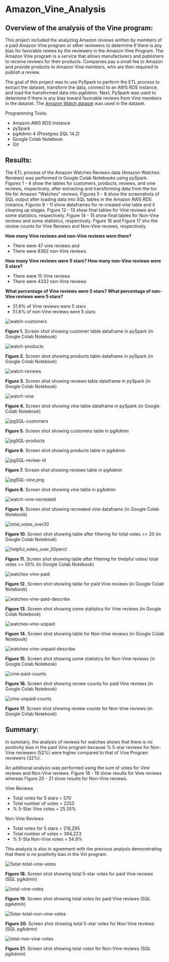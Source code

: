 # Amazon_Vine_Analysis

## Overview of the analysis of the Vine program:

This project included the analyzing Amazon reviews written by members of a paid Amazon Vine program or other reviewers to determine if there is any bias for favorable reiews by the reviewers in the Amazon Vine Program. The Amazon Vine program is a service that allows manufacturers and publishers to receive reviews for their products. Companies pay a small fee to Amazon and provide products to Amazon Vine members, who are then required to publish a review. 

The goal of this project was to use PySpark to perform the ETL process to extract the dataset, transform the data, connect to an AWS RDS instance, and load the transformed data into pgAdmin. Next, PySpark was used to determine if there is any bias toward favorable reviews from Vine members in the dataset. The [Amazon Watch dataset](https://s3.amazonaws.com/amazon-reviews-pds/tsv/amazon_reviews_us_Watches_v1_00.tsv.gz) was used in the dataset. 

Programming Tools:
- Amazon AWS RDS Instance
- pySpark
- pgAdmin 4 (Prostgres SQL 14.2)
- Google Colab Notebook
- Git

## Results:

The ETL process of the Amazon Watches Reviews data (Amazon Watches Reviews) was performed in Google Colab Notebooks using pySpark. Figures 1 - 4 show the tables for customers, products, reviews, and vine reviews, respectively, after extracting and transforming data from the tsv file for Amazon "Watches" reviews. Figures 5 - 8 show the screenshots of SQL output after loading data into SQL tables in the Amazon AWS RDS instance. Figures 9 - 11 show dataframes for re-created vine table and it cleaning up stages. Figure 12 - 13 show final tables for Vine reviews and some statistics, respectively. Figure 14 - 15 show final tables for Non-Vine reviews and some statistics, respectively. Figure 16 and Figure 17 sho the review counts for Vine Reviews and Non-Vine reviews, respectively.  

**How many Vine reviews and non-Vine reviews were there?**
- There were 47 vine reviews and 
- There were 8362 non-Vine reviews

**How many Vine reviews were 5 stars? How many non-Vine reviews were 5 stars?**
- There were 15 Vine reviews
- There were 4332 non-Vine reviews

**What percentage of Vine reviews were 5 stars? What percentage of non-Vine reviews were 5 stars?**
- 31.9% of Vine reviews were 5 stars
- 51.8% of non-Vine reviews were 5 stars


![watch-customers](/images/watch-customers.png)

**Figure 1.** Screen shot showing customer table dataframe in pySpark (in Google Colab Notebook)

![watch-products](/images/watch-products.png)

**Figure 2.** Screen shot showing products table dataframe in pySpark (in Google Colab Notebook)

![watch-reviews](/images/watch-reviews.png)

**Figure 3.** Screen shot showing reviews table dataframe in pySpark (in Google Colab Notebook)

![watch-vine](/images/watch-vine.png)

**Figure 4.** Screen shot showing vine table dataframe in pySpark (in Google Colab Notebook)

![pgSQL-customers](/images/pgSQL-customers.png)

**Figure 5.** Screen shot showing customers table in pgAdmin

![pgSQL-products](/images/pgSQL-products.png)

**Figure 6.** Screen shot showing products table in pgAdmin

![pgSQL-review-id](/images/pgSQL-review-id.png)

**Figure 7.** Screen shot showing reviews table in pgAdmin

![pgSQL-vine,png](/images/pgSQL-vine,png.png)

**Figure 8.** Screen shot showing vine table in pgAdmin

![watch-vine-recreated](/images/watch-vine-recreated.png)

**Figure 9.** Screen shot showing recreated vine dataframe (in Google Colab Notebook)

![total_votes_over20](/images/total_votes_over20.png)

**Figure 10.** Screen shot showing table after filtering for total votes >= 20 (in Google Colab Notebook)

![helpful_votes_over_50perct](/images/helpful_votes_over_50perct.png)

**Figure 11.** Screen shot showing table after filtering for thelpful votes/ total votes >= 50% (in Google Colab Notebook)

![watches-vine-paid](/images/watches-vine-paid.png)

**Figure 12.** Screen shot showing table for paid Vine reviews (in Google Colab Notebook)

![watches-vine-paid-describe](/images/watches-vine-paid-describe.png)

**Figure 13.** Screen shot showing some statistics for Vine reviews (in Google Colab Notebook)

![watches-vine-unpaid](/images/watches-vine-unpaid.png)

**Figure 14.** Screen shot showing table for Non-Vine reviews (in Google Colab Notebook)

![watches-vine-unpaid-describe](/images/watches-vine-unpaid-describe.png)

**Figure 15.** Screen shot showing some statistics for Non-Vine reviews (in Google Colab Notebook)

![vine-paid-counts](/images/vine-paid-counts.png)

**Figure 16.** Screen shot showing review counts for paid Vine reviews (in Google Colab Notebook)

![vine-unpaid-counts](/images/vine-unpaid-counts.png)

**Figure 17.** Screen shot showing review counts for Non-Vine reviews (in Google Colab Notebook)

## Summary: 

In summary, the analysis of reviews for watches shows that there is no positivity bias in the paid Vine program because % 5-star reviews for Non-Vine reviewers (52%) were higher compared to that of Vine Program reviewers (32%). 

An additional analysis was performed using the sum of votes for Vine reviews and Non-Vine reviews. Figure 18 - 19 show results for Vine reviews whereas Figure 20 - 21 show results for Non-Vine reviews. 

Vine Reviews
- Total votes for 5 stars = 570
- Total number of votes = 2252
- % 5-Star Vine votes = 25.35%

Non-Vine Reviews
- Total votes for 5 stars = 216,295
- Total number of votes = 394,223
- % 5-Sta Non-Vine votes = 54.9%

This analysis is also in agreement with the previous analysis demonstrating that there is no positivity bias in the Vin program.

![5star-total-vine-votes](/images/5star-total-vine-votes.png)

**Figure 18.** Screen shot showing total 5-star votes for paid Vine reviews (SQL pgAdmin)

![total-vine-votes](/images/total-vine-votes.png)

**Figure 19.** Screen shot showing total votes for paid Vine reviews (SQL pgAdmin)

![5star-total-non-vine-votes](/images/5star-total-non-vine-votes.png)

**Figure 20.** Screen shot showing total 5-star votes for Non-Vine reviews (SQL pgAdmin)

![total-non-vine-votes](/images/total-non-vine-votes.png)

**Figure 21.** Screen shot showing total votes for Non-Vine reviews (SQL pgAdmin)

